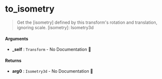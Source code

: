 # to\_isometry

>  Get the [isometry] defined by this transform's rotation and translation, ignoring scale.
>  [isometry]: Isometry3d

#### Arguments

- **\_self** : `Transform` \- No Documentation 🚧

#### Returns

- **arg0** : `Isometry3d` \- No Documentation 🚧